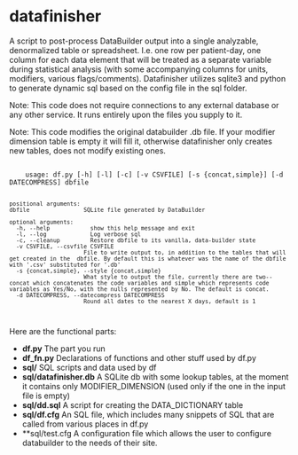 # datafinisher
A script to post-process DataBuilder output into a single analyzable, denormalized table or spreadsheet. I.e. one row per patient-day, one column for each data element that will be treated as a separate variable during statistical analysis (with some accompanying columns for units, modifiers, various flags/comments). Datafinisher utilizes sqlite3 and python to generate dynamic sql based on the config file in the sql folder. 

Note: This code does not require connections to any external database or any other service. It runs entirely upon the files you supply to it. 

Note: This code modifies the original databuilder .db file. If your modifier dimension table is empty it will fill it, otherwise datafinisher only creates new tables, does not modify existing ones. 

<code>
    usage: df.py [-h] [-l] [-c] [-v CSVFILE] [-s {concat,simple}] [-d DATECOMPRESS] dbfile
  
    positional arguments:
    dbfile                SQLite file generated by DataBuilder
  
    optional arguments:
      -h, --help            show this help message and exit
      -l, --log             Log verbose sql
      -c, --cleanup         Restore dbfile to its vanilla, data-builder state
      -v CSVFILE, --csvfile CSVFILE
                          File to write output to, in addition to the tables that will get created in the  dbfile. By default this is whatever was the name of the dbfile with '.csv' substituted for '.db'
      -s {concat,simple}, --style {concat,simple}
                          What style to output the file, currently there are two-- concat which concatenates the code variables and simple which represents code variables as Yes/No, with the nulls represented by No. The default is concat.
      -d DATECOMPRESS, --datecompress DATECOMPRESS
                          Round all dates to the nearest X days, default is 1
</code>

Here are the functional parts:

* **df.py**                	The part you run
* **df_fn.py**                	Declarations of functions and other stuff used by df.py
* **sql/**                    	SQL scripts and data used by df
 * **sql/datafinisher.db**     	A SQLite db with some lookup tables, at the moment it contains only MODIFIER_DIMENSION (used only if the one in the input file is empty)
 * **sql/dd.sql**              	A script for creating the DATA_DICTIONARY table
 * **sql/df.cfg**              	An SQL file, which includes many snippets of SQL that are called from various places in df.py
 * **sql/test.cfg		A configuration file which allows the user to configure databuilder to the needs of their site. 

